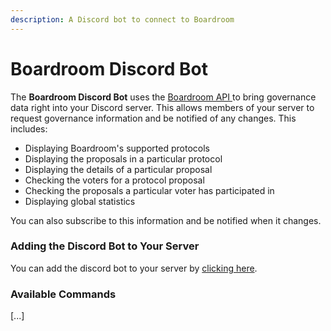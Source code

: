 ```yaml
---
description: A Discord bot to connect to Boardroom
---
```


# Boardroom Discord Bot

The **Boardroom Discord Bot** uses the [Boardroom API ](../boardroom-api/boardroom-api.md)to bring governance data right into your Discord server. This allows members of your server to request governance information and be notified of any changes. This includes:

* Displaying Boardroom's supported protocols
* Displaying the proposals in a particular protocol
* Displaying the details of a particular proposal
* Checking the voters for a protocol proposal
* Checking the proposals a particular voter has participated in
* Displaying global statistics

You can also subscribe to this information and be notified when it changes.

### Adding the Discord Bot to Your Server

You can add the discord bot to your server by [clicking here](https://discord.com/api/oauth2/authorize?client_id=873193852184453172&permissions=2147485696&scope=applications.commands%20bot).

### Available Commands

\[...\]

